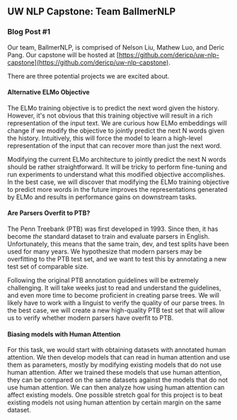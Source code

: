 ## UW NLP Capstone: Team BallmerNLP

### Blog Post \#1

Our team, BallmerNLP, is comprised of Nelson Liu, Mathew Luo, and Deric Pang.
Our capstone will be hosted at
[https://github.com/dericp/uw-nlp-capstone](https://github.com/dericp/uw-nlp-capstone).

There are three potential projects we are excited about.

#### Alternative ELMo Objective

The ELMo training objective is to predict the next word given the history.
However, it's not obvious that this training objective will result in a rich
representation of the input text.  We are curious how ELMo embeddings will
change if we modify the objective to jointly predict the next N words given the
history.  Intuitively, this will force the model to learn a high-level
representation of the input that can recover more than just the next word.

Modifying the current ELMo architecture to jointly predict the next N words
should be rather straightforward. It will be tricky to perform fine-tuning
and run experiments to understand what this modified objective accomplishes.
In the best case, we will discover that modifying the ELMo training objective
to predict more words in the future improves the representations generated by
ELMo and results in performance gains on downstream tasks.

#### Are Parsers Overfit to PTB?

The Penn Treebank (PTB) was first developed in 1993. Since then, it has become
_the_ standard dataset to train and evaluate parsers in English. Unfortunately,
this means that the same train, dev, and test splits have been used for many
years. We hypothesize that modern parsers may be overfitting to the PTB test
set, and we want to test this by annotating a new test set of comparable size.

Following the original PTB annotation guidelines will be extremely challenging.
It will take weeks just to read and understand the guidelines, and even more
time to become proficient in creating parse trees.  We will likely have to work
with a linguist to verify the quality of our parse trees. In the best case, we
will create a new high-quality PTB test set that will allow us to verify
whether modern parsers have overfit to PTB.

#### Biasing models with Human Attention

For this task, we would start with obtaining datasets with annotated human
attention. We then develop models that can read in human attention and use them
as parameters, mostly by modifying existing models that do not use human attention.
After we trained these models that use human attention, they can be compared
on the same datasets against the models that do not use human attention. We
can then analyze how using human attention can affect existing models. One
possible stretch goal for this project is to beat existing models not using
human attention by certain margin on the same dataset.
